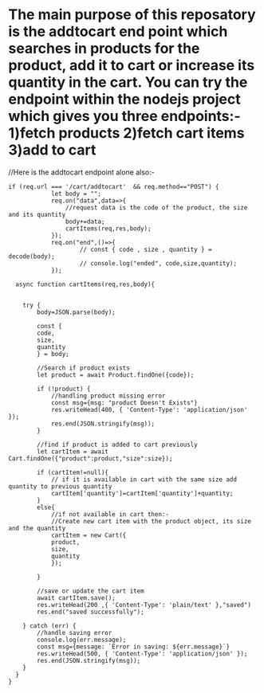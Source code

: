 # The main purpose of this reposatory is the addtocart end point which searches in products for the product, add it to cart or increase its quantity in the cart. You can try the endpoint within the nodejs project which gives you three endpoints:- 1)fetch products 2)fetch cart items 3)add to cart

//Here is the addtocart endpoint alone also:-

    if (req.url === '/cart/addtocart'  && req.method=="POST") {
                let body = "";
                req.on("data",data=>{
                    //request data is the code of the product, the size and its quantity
                    body+=data;
                    cartItems(req,res,body);   
                });
                req.on("end",()=>{     
                        // const { code , size , quantity } = decode(body);
                        // console.log("ended", code,size,quantity);
                });

      async function cartItems(req,res,body){


        try {
            body=JSON.parse(body); 
                
            const {
            code,
            size,
            quantity
            } = body;

            //Search if product exists
            let product = await Product.findOne({code});

            if (!product) {
                //handling product missing error
                const msg={msg: "product Doesn't Exists"}
                res.writeHead(400, { 'Content-Type': 'application/json' });
                res.end(JSON.stringify(msg));
            }

            //find if product is added to cart previously
            let cartItem = await Cart.findOne({"product":product,"size":size});

            if (cartItem!=null){
                // if it is available in cart with the same size add quantity to previous quantity
                cartItem['quantity']=cartItem['quantity']+quantity;
            }
            else{
                //if not available in cart then:-
                //Create new cart item with the product object, its size and the quantity
                cartItem = new Cart({
                product,
                size,
                quantity
                });

            }
            
            //save or update the cart item
            await cartItem.save();
            res.writeHead(200 ,{ 'Content-Type': 'plain/text' },"saved")
            res.end("saved successfully");

        } catch (err) {
            //handle saving error
            console.log(err.message);
            const msg={message: `Error in saving: ${err.message}`}
            res.writeHead(500, { 'Content-Type': 'application/json' });
            res.end(JSON.stringify(msg));
        }
      }
    }
